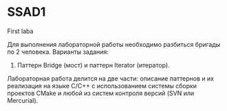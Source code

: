 # SSAD1
First laba

Для выполнения лабораторной работы необходимо разбиться бригады по 2 человека. Варианты задания:
1.	Паттерн Bridge (мост) и паттерн Iterator (итератор).

Лабораторная работа делится на две части: описание паттернов и их реализация на языке C/C++ с использованием системы сборки проектов CMake и любой из систем контроля версий (SVN или Mercurial).